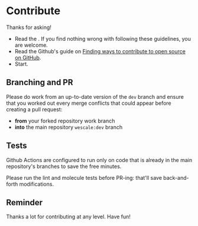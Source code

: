 # Contribute

Thanks for asking!

* Read the [](/explanations/conduct_code.md). If you find nothing wrong with following these guidelines, 
you are welcome.
* Read the Github's guide on 
[Finding ways to contribute to open source on GitHub](https://docs.github.com/en/get-started/exploring-projects-on-github/finding-ways-to-contribute-to-open-source-on-github).
* Start.

## Branching and PR

Please do work from an up-to-date version of the `dev` branch and ensure that you worked out 
every merge conflicts that could appear before creating a pull request:

* __from__ your forked repository work branch
* __into__ the main repository `wescale:dev` branch

## Tests

Github Actions are configured to run only on code that is already in the main repository's branches
to save the free minutes. 

Please run the lint and molecule tests before PR-ing: that'll save back-and-forth modifications.

## Reminder

Thanks a lot for contributing at any level. Have fun!
